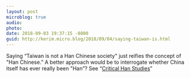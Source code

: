 ```yaml
---
layout: post
microblog: true
audio: 
photo: 
date: 2018-09-03 19:37:15 -0800
guid: http://kerim.micro.blog/2018/09/04/saying-taiwan-is.html
---
```

Saying “Taiwan is not a Han Chinese society" just reifies the concept of "Han Chinese.” A better approach would be to interrogate whether China itself has ever really been "Han”? See “[Critical Han Studies](https://www.ucpress.edu/book/9780520289758/critical-han-studies)”
